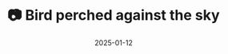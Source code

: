 ---
title: '📷 Bird perched against the sky'
date: '2025-01-12'
image: 'https://cdn.diblasio.social/static/photos/2025/20250112_124631.jpg'
thumbnail: 'https://cdn.diblasio.social/static/photos/2025/thumbnails/20250112_124631.jpg'
alt_text: "A bird perched on a bare branch against a clear sky in Huizen, Netherlands."
tags:
  - "#Photography"
  - "#Netherlands"
  - "#Huizen"
  - "#Bird"
  - "#Nature"
  - "#NaturePhotography"
  - "#Wildlife"
  - "#FujiFilm"
  - "#FujiFilmXT4"
  - "#TelephotoLens"
  - "#OutdoorPhotography"
description: ''
created_date: '2025-01-12'
location: "227, Gooilandweg, Zenderwijk, Huizerhoogt, Huizen, Noord-Holland, Nederland, 1271 KW, Nederland"
exif_data: "FUJIFILM X-T4 XF100-400mmF4.5-5.6 R LM OIS WR (1/640 | f/5.6 | ISO 160)"
draft: false
---